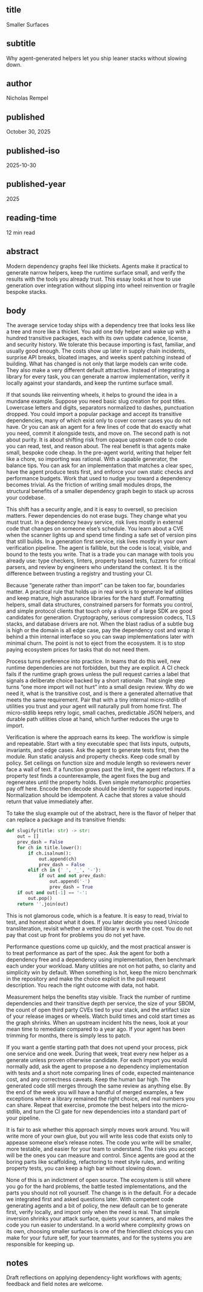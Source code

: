 ## title
Smaller Surfaces

## subtitle
Why agent-generated helpers let you ship leaner stacks without slowing down.

## author
Nicholas Rempel

## published
October 30, 2025

## published-iso
2025-10-30

## published-year
2025

## reading-time
12 min read

## abstract
Modern dependency graphs feel like thickets. Agents make it practical to generate narrow helpers, keep the runtime surface small, and verify the results with the tools you already trust. This essay looks at how to use generation over integration without slipping into wheel reinvention or fragile bespoke stacks.

## body
The average service today ships with a dependency tree that looks less like a tree and more like a thicket. You add one tidy helper and wake up with a hundred transitive packages, each with its own update cadence, license, and security history. We tolerate this because importing is fast, familiar, and usually good enough. The costs show up later in supply chain incidents, surprise API breaks, bloated images, and weeks spent patching instead of building. What has changed is not only that large models can write code. They also make a very different default attractive. Instead of integrating a library for every task, you can generate a narrow implementation, verify it locally against your standards, and keep the runtime surface small.

If that sounds like reinventing wheels, it helps to ground the idea in a mundane example. Suppose you need basic slug creation for post titles. Lowercase letters and digits, separators normalized to dashes, punctuation dropped. You could import a popular package and accept its transitive dependencies, many of which exist only to cover corner cases you do not have. Or you can ask an agent for a few lines of code that do exactly what you need, commit it alongside tests, and move on. The second path is not about purity. It is about shifting risk from opaque upstream code to code you can read, test, and reason about. The real benefit is that agents make small, bespoke code cheap. In the pre-agent world, writing that helper felt like a chore, so importing was rational. With a capable generator, the balance tips. You can ask for an implementation that matches a clear spec, have the agent produce tests first, and enforce your own static checks and performance budgets. Work that used to nudge you toward a dependency becomes trivial. As the friction of writing small modules drops, the structural benefits of a smaller dependency graph begin to stack up across your codebase.

This shift has a security angle, and it is easy to oversell, so precision matters. Fewer dependencies do not erase bugs. They change what you must trust. In a dependency heavy service, risk lives mostly in external code that changes on someone else’s schedule. You learn about a CVE when the scanner lights up and spend time finding a safe set of version pins that still builds. In a generation first service, risk lives mostly in your own verification pipeline. The agent is fallible, but the code is local, visible, and bound to the tests you write. That is a trade you can manage with tools you already use: type checkers, linters, property based tests, fuzzers for critical parsers, and review by engineers who understand the context. It is the difference between trusting a registry and trusting your CI.

Because “generate rather than import” can be taken too far, boundaries matter. A practical rule that holds up in real work is to generate leaf utilities and keep mature, high assurance libraries for the hard stuff. Formatting helpers, small data structures, constrained parsers for formats you control, and simple protocol clients that touch only a sliver of a large SDK are good candidates for generation. Cryptography, serious compression codecs, TLS stacks, and database drivers are not. When the blast radius of a subtle bug is high or the domain is all edge case, pay the dependency cost and wrap it behind a thin internal interface so you can swap implementations later with minimal churn. The point is not to eject from the ecosystem. It is to stop paying ecosystem prices for tasks that do not need them.

Process turns preference into practice. In teams that do this well, new runtime dependencies are not forbidden, but they are explicit. A CI check fails if the runtime graph grows unless the pull request carries a label that signals a deliberate choice backed by a short rationale. That single step turns “one more import will not hurt” into a small design review. Why do we need it, what is the transitive cost, and is there a generated alternative that meets the same requirement. Pair that with a tiny internal micro-stdlib of utilities you trust and your agent will naturally pull from home first. The micro-stdlib keeps retry logic, small caches, predictable JSON helpers, and durable path utilities close at hand, which further reduces the urge to import.

Verification is where the approach earns its keep. The workflow is simple and repeatable. Start with a tiny executable spec that lists inputs, outputs, invariants, and edge cases. Ask the agent to generate tests first, then the module. Run static analysis and property checks. Keep code small by policy. Set ceilings on function size and module length so reviewers never face a wall of text. If a function grows past the limit, the agent refactors. If a property test finds a counterexample, the agent fixes the bug and regenerates until the property holds. Even simple metamorphic properties pay off here. Encode then decode should be identity for supported inputs. Normalization should be idempotent. A cache that stores a value should return that value immediately after.

To take the slug example out of the abstract, here is the flavor of helper that can replace a package and its transitive friends:

```python
def slugify(title: str) -> str:
    out = []
    prev_dash = False
    for ch in title.lower():
        if ch.isalnum():
            out.append(ch)
            prev_dash = False
        elif ch in {' ', '_', '-'}:
            if out and not prev_dash:
                out.append('-')
                prev_dash = True
    if out and out[-1] == '-':
        out.pop()
    return ''.join(out)
```

This is not glamorous code, which is a feature. It is easy to read, trivial to test, and honest about what it does. If you later decide you need Unicode transliteration, revisit whether a vetted library is worth the cost. You do not pay that cost up front for problems you do not yet have.

Performance questions come up quickly, and the most practical answer is to treat performance as part of the spec. Ask the agent for both a dependency free and a dependency using implementation, then benchmark each under your workload. Many utilities are not on hot paths, so clarity and simplicity win by default. When something is hot, keep the micro benchmark in the repository and make the choice explicit in the pull request description. You reach the right outcome with data, not habit.

Measurement helps the benefits stay visible. Track the number of runtime dependencies and their transitive depth per service, the size of your SBOM, the count of open third party CVEs tied to your stack, and the artifact size of your release images or wheels. Watch build times and cold start times as the graph shrinks. When an upstream incident hits the news, look at your mean time to remediate compared to a year ago. If your agent has been trimming for months, there is simply less to patch.

If you want a gentle starting path that does not upend your process, pick one service and one week. During that week, treat every new helper as a generate unless proven otherwise candidate. For each import you would normally add, ask the agent to propose a no dependency implementation with tests and a short note comparing lines of code, expected maintenance cost, and any correctness caveats. Keep the human bar high. The generated code still merges through the same review as anything else. By the end of the week you will have a handful of merged examples, a few exceptions where a library remained the right choice, and real numbers you can share. Repeat that exercise, promote the best helpers into the micro-stdlib, and turn the CI gate for new dependencies into a standard part of your pipeline.

It is fair to ask whether this approach simply moves work around. You will write more of your own glue, but you will write less code that exists only to appease someone else’s release notes. The code you write will be smaller, more testable, and easier for your team to understand. The risks you accept will be the ones you can measure and control. Since agents are good at the boring parts like scaffolding, refactoring to meet style rules, and writing property tests, you can keep a high bar without slowing down.

None of this is an indictment of open source. The ecosystem is still where you go for the hard problems, the battle tested implementations, and the parts you should not roll yourself. The change is in the default. For a decade we integrated first and asked questions later. With competent code generating agents and a bit of policy, the new default can be to generate first, verify locally, and import only when the need is real. That simple inversion shrinks your attack surface, quiets your scanners, and makes the code you run easier to understand. In a world where complexity grows on its own, choosing smaller surfaces is one of the friendliest choices you can make for your future self, for your teammates, and for the systems you are responsible for keeping up.

## notes
Draft reflections on applying dependency-light workflows with agents; feedback and field notes are welcome.

